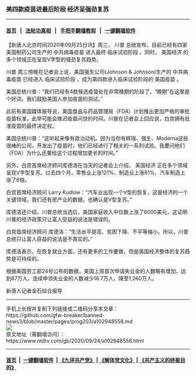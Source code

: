 ### 美四款疫苗进最后阶段 经济呈强劲复苏
------------------------

#### [首页](https://github.com/gfw-breaker/banned-news3/blob/master/README.md) &nbsp;&nbsp;|&nbsp;&nbsp; [法轮功真相](https://github.com/begood0513/basic/blob/master/README.md)  &nbsp;&nbsp;|&nbsp;&nbsp; [手把手翻墙教程](https://github.com/gfw-breaker/guides/wiki)  &nbsp;&nbsp;|&nbsp;&nbsp; [一键翻墙软件](https://github.com/gfw-breaker/nogfw/blob/master/README.md)  



<div><div class="post_content" itemprop="articleBody">
 <p>
  【新唐人北京时间2020年09月25日讯】周三，
  <ok href="https://www.ntdtv.com/gb/川普.htm">
   川普
  </ok>
  总统宣布，目前已经有四家美国制药公司生产的
  <ok href="https://www.ntdtv.com/gb/中共病毒疫苗.htm">
   中共病毒疫苗
  </ok>
  进入最终
  <ok href="https://www.ntdtv.com/gb/临床试验阶段.htm">
   临床试验阶段
  </ok>
  。同时，
  <ok href="https://www.ntdtv.com/gb/美国经济.htm">
   美国经济
  </ok>
  的多个领域正在呈现V字型的强劲复苏趋势。
 </p>
 <p>
  <ok href="https://www.ntdtv.com/gb/川普.htm">
   川普
  </ok>
  周三傍晚在记者会上说，美国强生公司(Johnson &amp; Johnson)生产的
  <ok href="https://www.ntdtv.com/gb/中共病毒疫苗.htm">
   中共病毒疫苗
  </ok>
  已经进入
  <ok href="https://www.ntdtv.com/gb/临床试验阶段.htm">
   临床试验阶段
  </ok>
  ，成为第四款进入临床试验阶段的
  <ok href="https://www.ntdtv.com/gb/美国疫苗.htm">
   美国疫苗
  </ok>
  。
 </p>
 <p>
  美国总统川普：“我们已经有4款候选疫苗处在非常晚期的阶段了，“晚期”在这里是个好词。我们鼓励美国人参加疫苗的测试。”
 </p>
 <p>
  此前有美国媒体报导说，美国食品与药品管理局（FDA）计划推出更加严格的审批疫苗标准，此举可能会推迟疫苗问世的时间。川普在记者会上回应说，白宫拥有批准疫苗的最终决定权。
 </p>
 <p>
  美国总统川普：“这听起来像有政治动机。因为当你有辉瑞、强生、Moderna这些很棒的公司，开发出了疫苗时，他们已经进行了相关的一系列试验。我要问他们（FDA）为什么还要给这个过程增加更长的时间。”
 </p>
 <p>
  另外，白宫首席经济顾问库德洛在当天的记者会上介绍，
  <ok href="https://www.ntdtv.com/gb/美国经济.htm">
   美国经济
  </ok>
  正在多个领域呈现V字型复苏。过去四个月，零售业上涨121%、制造业上涨61%、汽车制造上涨了6倍。
 </p>
 <p>
  白宫首席经济顾问 Larry Kudlow：“汽车业出现一个V型的恢复，这是经济的一个关键领域。我们还有房产业的数据，也确认是V型复苏。”
 </p>
 <p>
  库德洛还介绍，川普总统当选后，美国家庭收入中位数上涨了6000美元，这证明川普的经济政策只让富人受益的说法是错误的。
 </p>
 <p>
  白宫首席经济顾问 库德洛：“生活水平提高、贫困下降、不平等缩小。所以，川普总统只让富人获益的说法是不真实的。”
 </p>
 <p>
  库德洛表示，在恢复就业方面，还有更多的工作要做，但是美国经济整体的复苏趋势是可持续的。
 </p>
 <p>
  根据美国劳工部24号公布的数据，美国上周首次申请失业金的人数略有增加，达到87万人。连续申领失业金的人数减少16.7万人，降至1,260万人。
 </p>
 <p>
  新唐人记者金石综合报导
 </p>
 <div class="single_ad">
 </div>
</div>
</div>
<hr/>
手机上长按并复制下列链接或二维码分享本文章：<br/>
https://github.com/gfw-breaker/banned-news3/blob/master/pages/prog203/a102948558.md <br/>
<a href='https://github.com/gfw-breaker/banned-news3/blob/master/pages/prog203/a102948558.md'><img src='https://github.com/gfw-breaker/banned-news3/blob/master/pages/prog203/a102948558.md.png'/></a> <br/>
原文地址（需翻墙访问）：https://www.ntdtv.com/gb/2020/09/24/a102948558.html


------------------------
#### [首页](https://github.com/gfw-breaker/banned-news3/blob/master/README.md) &nbsp;|&nbsp; [一键翻墙软件](https://github.com/gfw-breaker/nogfw/blob/master/README.md) &nbsp;| [《九评共产党》](https://github.com/gfw-breaker/9ping.md/blob/master/README.md#九评之一评共产党是什么) | [《解体党文化》](https://github.com/gfw-breaker/jtdwh.md/blob/master/README.md) | [《共产主义的终极目的》](https://github.com/gfw-breaker/gczydzjmd.md/blob/master/README.md)


<img src='http://gfw-breaker.win/banned-news3/pages/prog203/a102948558.md' width='0px' height='0px'/>